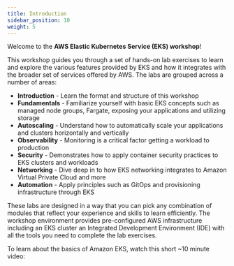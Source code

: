 ```yaml
---
title: Introduction
sidebar_position: 10
weight: 5
---
```


Welcome to the **AWS Elastic Kubernetes Service (EKS) workshop**!

This workshop guides you through a set of hands-on lab exercises to learn and explore the various features provided by EKS and how it integrates with the broader set of services offered by AWS. The labs are grouped across a number of areas:

- **Introduction** - Learn the format and structure of this workshop
- **Fundamentals** - Familiarize yourself with basic EKS concepts such as managed node groups, Fargate, exposing your applications and utilizing storage
- **Autoscaling** - Understand how to automatically scale your applications and clusters horizontally and vertically
- **Observability** - Monitoring is a critical factor getting a workload to production
- **Security** - Demonstrates how to apply container security practices to EKS clusters and workloads
- **Networking** - Dive deep in to how EKS networking integrates to Amazon Virtual Private Cloud and more
- **Automation** - Apply principles such as GitOps and provisioning infrastructure through EKS

These labs are designed in a way that you can pick any combination of modules that reflect your experience and skills to learn efficiently. The workshop environment provides pre-configured AWS infrastructure including an EKS cluster an Integrated Development Environment (IDE) with all the tools you need to complete the lab exercises.

To learn about the basics of Amazon EKS, watch this short ~10 minute video:

<ReactPlayer controls src="https://www.youtube-nocookie.com/embed/E956xeOt050" width={640} height={360} /> <br />
